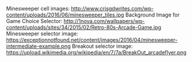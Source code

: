 Minesweeper cell images: http://www.crisgdwrites.com/wp-content/uploads/2016/06/minesweeper_tiles.jpg
Background Image for Game Choice Selector: http://1nova.com/wallpapers/wp-content/uploads/sites/34/2015/02/Retro-80s-Arcade-Game.jpg
Minesweeper selector image: https://exceptionnotfound.net/content/images/2016/04/minesweeper-intermediate-example.png
Breakout selector image: https://upload.wikimedia.org/wikipedia/en/7/7a/BreakOut_arcadeflyer.png